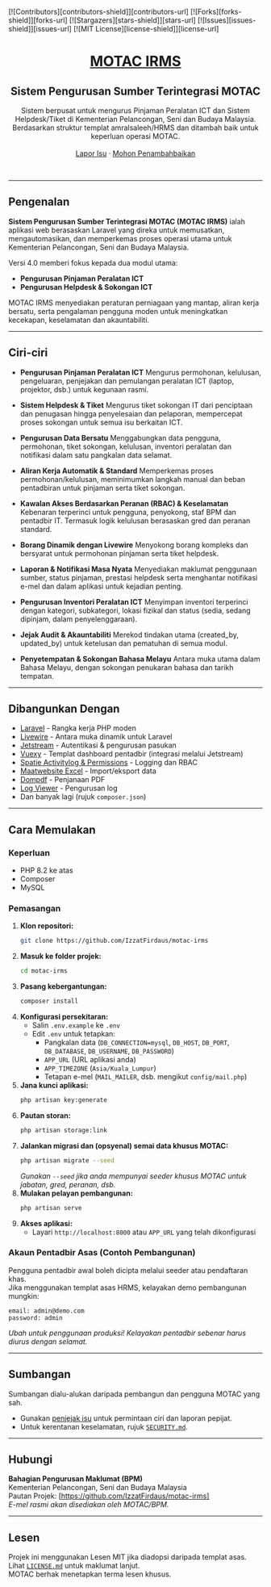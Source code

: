 [![Contributors][contributors-shield]][contributors-url]
[![Forks][forks-shield]][forks-url]
[![Stargazers][stars-shield]][stars-url]
[![Issues][issues-shield]][issues-url]
[![MIT License][license-shield]][license-url]

<p align="center">
  <a href="https://github.com/IzzatFirdaus/motac-irms">
    <h1 align="center">MOTAC IRMS</h1>
  </a>
  <h2 align="center">Sistem Pengurusan Sumber Terintegrasi MOTAC</h2>
  <p align="center">
    Sistem berpusat untuk mengurus Pinjaman Peralatan ICT dan Sistem Helpdesk/Tiket di Kementerian Pelancongan, Seni dan Budaya Malaysia.<br />
    Berdasarkan struktur templat amralsaleeh/HRMS dan ditambah baik untuk keperluan operasi MOTAC.<br /><br />
    <a href="https://github.com/IzzatFirdaus/motac-irms/issues">Lapor Isu</a>
    ·
    <a href="https://github.com/IzzatFirdaus/motac-irms/issues">Mohon Penambahbaikan</a>
  </p>
</p>
<br />

---

## Pengenalan

**Sistem Pengurusan Sumber Terintegrasi MOTAC (MOTAC IRMS)** ialah aplikasi web berasaskan Laravel yang direka untuk memusatkan, mengautomasikan, dan memperkemas proses operasi utama untuk Kementerian Pelancongan, Seni dan Budaya Malaysia.

Versi 4.0 memberi fokus kepada dua modul utama:
- **Pengurusan Pinjaman Peralatan ICT**
- **Pengurusan Helpdesk & Sokongan ICT**

MOTAC IRMS menyediakan peraturan perniagaan yang mantap, aliran kerja bersatu, serta pengalaman pengguna moden untuk meningkatkan kecekapan, keselamatan dan akauntabiliti.

---

## Ciri-ciri

- **Pengurusan Pinjaman Peralatan ICT** Mengurus permohonan, kelulusan, pengeluaran, penjejakan dan pemulangan peralatan ICT (laptop, projektor, dsb.) untuk kegunaan rasmi.

- **Sistem Helpdesk & Tiket** Mengurus tiket sokongan IT dari penciptaan dan penugasan hingga penyelesaian dan pelaporan, mempercepat proses sokongan untuk semua isu berkaitan ICT.

- **Pengurusan Data Bersatu** Menggabungkan data pengguna, permohonan, tiket sokongan, kelulusan, inventori peralatan dan notifikasi dalam satu pangkalan data selamat.

- **Aliran Kerja Automatik & Standard** Memperkemas proses permohonan/kelulusan, meminimumkan langkah manual dan beban pentadbiran untuk pinjaman serta tiket sokongan.

- **Kawalan Akses Berdasarkan Peranan (RBAC) & Keselamatan** Kebenaran terperinci untuk pengguna, penyokong, staf BPM dan pentadbir IT. Termasuk logik kelulusan berasaskan gred dan peranan standard.

- **Borang Dinamik dengan Livewire** Menyokong borang kompleks dan bersyarat untuk permohonan pinjaman serta tiket helpdesk.

- **Laporan & Notifikasi Masa Nyata** Menyediakan maklumat penggunaan sumber, status pinjaman, prestasi helpdesk serta menghantar notifikasi e-mel dan dalam aplikasi untuk kejadian penting.

- **Pengurusan Inventori Peralatan ICT** Menyimpan inventori terperinci dengan kategori, subkategori, lokasi fizikal dan status (sedia, sedang dipinjam, dalam penyelenggaraan).

- **Jejak Audit & Akauntabiliti** Merekod tindakan utama (created_by, updated_by) untuk ketelusan dan pematuhan di semua modul.

- **Penyetempatan & Sokongan Bahasa Melayu** Antara muka utama dalam Bahasa Melayu, dengan sokongan penukaran bahasa dan tarikh tempatan.

---

## Dibangunkan Dengan

- [Laravel](https://laravel.com) - Rangka kerja PHP moden
- [Livewire](https://livewire.laravel.com) - Antara muka dinamik untuk Laravel
- [Jetstream](https://jetstream.laravel.com/) - Autentikasi & pengurusan pasukan
- [Vuexy](https://pixinvent.com/demo/vuexy-laravel-admin-dashboard-template/landing/) - Templat dashboard pentadbir (integrasi melalui Jetstream)
- [Spatie Activitylog & Permissions](https://spatie.be/open-source) - Logging dan RBAC
- [Maatwebsite Excel](https://laravel-excel.com/) - Import/eksport data
- [Dompdf](https://github.com/barryvdh/laravel-dompdf) - Penjanaan PDF
- [Log Viewer](https://github.com/opcodesio/log-viewer) - Pengurusan log
- Dan banyak lagi (rujuk `composer.json`)

---

## Cara Memulakan

### Keperluan

- PHP 8.2 ke atas
- Composer
- MySQL

### Pemasangan

1. **Klon repositori:**
    ```bash
    git clone https://github.com/IzzatFirdaus/motac-irms
    ```
2. **Masuk ke folder projek:**
    ```bash
    cd motac-irms
    ```
3. **Pasang kebergantungan:**
    ```bash
    composer install
    ```
4. **Konfigurasi persekitaran:**
    - Salin `.env.example` ke `.env`
    - Edit `.env` untuk tetapkan:
        - Pangkalan data (`DB_CONNECTION=mysql`, `DB_HOST`, `DB_PORT`, `DB_DATABASE`, `DB_USERNAME`, `DB_PASSWORD`)
        - `APP_URL` (URL aplikasi anda)
        - `APP_TIMEZONE` (`Asia/Kuala_Lumpur`)
        - Tetapan e-mel (`MAIL_MAILER`, dsb. mengikut `config/mail.php`)
5. **Jana kunci aplikasi:**
    ```bash
    php artisan key:generate
    ```
6. **Pautan storan:**
    ```bash
    php artisan storage:link
    ```
7. **Jalankan migrasi dan (opsyenal) semai data khusus MOTAC:**
    ```bash
    php artisan migrate --seed
    ```
    *Gunakan `--seed` jika anda mempunyai seeder khusus MOTAC untuk jabatan, gred, peranan, dsb.*
8. **Mulakan pelayan pembangunan:**
    ```bash
    php artisan serve
    ```
9. **Akses aplikasi:**
    - Layari `http://localhost:8000` atau `APP_URL` yang telah dikonfigurasi

### Akaun Pentadbir Asas (Contoh Pembangunan)

Pengguna pentadbir awal boleh dicipta melalui seeder atau pendaftaran khas.  
Jika menggunakan templat asas HRMS, kelayakan demo pembangunan mungkin:
```text
email: admin@demo.com
password: admin
```

*Ubah untuk penggunaan produksi! Kelayakan pentadbir sebenar harus diurus dengan selamat.*

-----

## Sumbangan

Sumbangan dialu-alukan daripada pembangun dan pengguna MOTAC yang sah.

  - Gunakan [penjejak isu](https://github.com/IzzatFirdaus/motac-irms/issues) untuk permintaan ciri dan laporan pepijat.
  - Untuk kerentanan keselamatan, rujuk [`SECURITY.md`](SECURITY.md).

-----

## Hubungi

**Bahagian Pengurusan Maklumat (BPM)**  
Kementerian Pelancongan, Seni dan Budaya Malaysia  
Pautan Projek: [https://github.com/IzzatFirdaus/motac-irms]  
*E-mel rasmi akan disediakan oleh MOTAC/BPM.*

-----

## Lesen

Projek ini menggunakan Lesen MIT jika diadopsi daripada templat asas.  
Lihat [`LICENSE.md`](https://github.com/IzzatFirdaus/motac-irms/blob/master/LICENSE.md) untuk maklumat lanjut.  
MOTAC berhak menetapkan terma lesen khusus.
